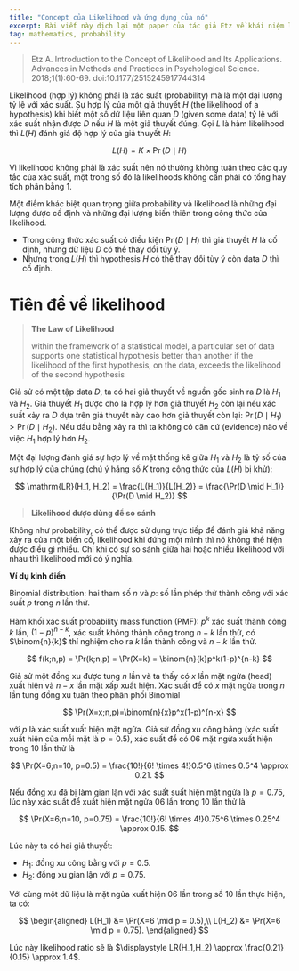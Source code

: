 ```yaml
---
title: "Concept của Likelihood và ứng dụng của nó"
excerpt: Bài viết này dịch lại một paper của tác giả Etz về khái niệm likelihood (sự hợp lý) trong lý thuyết xác suất, đồng thời trình bày một số ứng dụng cơ bản của khái niệm này.
tag: mathematics, probability
---
```


> Etz A. Introduction to the Concept of Likelihood and Its Applications. Advances in Methods and Practices in Psychological Science. 2018;1(1):60-69. doi:10.1177/2515245917744314

Likelihood (hợp lý) không phải là xác suất (probability) mà là một đại lượng tỷ lệ với xác suất. Sự hợp lý của một giả thuyết $H$ (the likelihood of a hypothesis) khi biết một số dữ liệu liên quan $D$ (given some data) tỷ lệ với xác suất nhận được $D$ nếu $H$ là một giả thuyết đúng. Gọi $L$ là hàm likelihood thì $L(H)$ đánh giá độ hợp lý của giả thuyết $H$:

$$
L(H) = K \times \Pr(D \mid H)
$$

Vì likelihood không phải là xác suất nên nó thường không tuân theo các quy tắc của xác suất, một trong số đó là likelihoods không cần phải có tổng hay tích phân bằng 1.

Một điểm khác biệt quan trọng giữa probability và likelihood là những đại lượng được cố định và những đại lượng biến thiên trong công thức của likelihood.
- Trong công thức xác suất có điều kiện $\Pr(D \mid H)$ thì giả thuyết $H$ là cố định, nhưng dữ liệu $D$ có thể thay đổi tùy ý.
- Nhưng trong $L(H)$ thì hypothesis $H$ có thể thay đổi tùy ý còn data $D$ thì cố định.

# Tiên đề về likelihood

> __The Law of Likelihood__
> 
> within the framework of a statistical model, a particular set of data supports one statistical hypothesis better than another if the likelihood of the first hypothesis, on the data, exceeds the likelihood of the second hypothesis

Giả sử có một tập data $D$, ta có hai giả thuyết về nguồn gốc sinh ra $D$ là $H_1$ và $H_2$. Giả thuyết $H_1$ được cho là hợp lý hơn giả thuyết $H_2$ còn lại nếu xác suất xảy ra $D$ dựa trên giả thuyết này cao hơn giả thuyết còn lại: $\Pr(D \mid H_1) > \Pr(D \mid H_2)$. Nếu dấu bằng xảy ra thì ta không có căn cứ (evidence) nào về việc $H_1$ hợp lý hơn $H_2$.

Một đại lượng đánh giá sự hợp lý về mặt thống kê giữa $H_1$ và $H_2$ là tỷ số của sự hợp lý của chúng (chú ý hằng số $K$ trong công thức của $L(H)$ bị khử):

$$
\mathrm{LR}(H_1, H_2) = \frac{L(H_1)}{L(H_2)} = \frac{\Pr(D \mid H_1)}{\Pr(D \mid H_2)}
$$

> __Likelihood được dùng để so sánh__

Không như probability, có thể được sử dụng trực tiếp để đánh giá khả năng xảy ra của một biến cố, likelihood khi đứng một mình thì nó không thể hiện được điều gì nhiều. Chỉ khi có sự so sánh giữa hai hoặc nhiều likelihood với nhau thì likelihood mới có ý nghĩa.

__Ví dụ kinh điển__

Binomial distribution: hai tham số $n$ và $p$: số lần phép thử thành công với xác suất $p$ trong $n$ lần thử.

Hàm khối xác suất probability mass function (PMF): $p^k$ xác suất thành công $k$ lần, $(1-p)^{n-k}$, xác suất không thành công trong $n-k$ lần thử, có $\binom{n}{k}$ thí nghiệm cho ra $k$ lần thành công và $n-k$ lần thử. 

$$
f(k;n,p) = \Pr(k;n,p) = \Pr(X=k) = \binom{n}{k}p^k(1-p)^{n-k}
$$

Giả sử một đồng xu được tung $n$ lần và ta thấy có $x$ lần mặt ngửa (head) xuất hiện và $n-x$ lần mặt xấp xuất hiện. Xác suất để có $x$ mặt ngửa trong $n$ lần tung đồng xu tuân theo phân phối Binomial

$$
\Pr(X=x;n,p)=\binom{n}{x}p^x(1-p)^{n-x}
$$

với $p$ là xác suất xuất hiện mặt ngửa.
Giả sử đồng xu công bằng (xác suất xuất hiện của mỗi mặt là $p=0.5$), xác suất để có $06$ mặt ngửa xuất hiện trong $10$ lần thử là 

$$
\Pr(X=6;n=10, p=0.5) = \frac{10!}{6! \times 4!}0.5^6 \times 0.5^4 \approx 0.21.
$$

Nếu đồng xu đã bị làm gian lận với xác suất suất hiện mặt ngửa là $p = 0.75$, lúc này xác suất để xuất hiện mặt ngửa 06 lần trong 10 lần thử là

$$
\Pr(X=6;n=10, p=0.75) = \frac{10!}{6! \times 4!}0.75^6 \times 0.25^4 \approx 0.15.
$$

Lúc này ta có hai giả thuyết:
- $H_1$: đồng xu công bằng với $p = 0.5$.
- $H_2$: đồng xu gian lận với $p=0.75$.

Với cùng một dữ liệu là mặt ngửa xuất hiện 06 lần trong số 10 lần thực hiện, ta có:

$$
\begin{aligned}
L(H_1) &= \Pr(X=6 \mid p = 0.5),\\
L(H_2) &= \Pr(X=6 \mid p = 0.75).
\end{aligned}
$$

Lúc này likelihood ratio sẽ là $\displaystyle  LR(H_1,H_2) \approx \frac{0.21}{0.15} \approx 1.4$.
